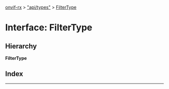 [onvif-rx](../README.md) > ["api/types"](../modules/_api_types_.md) > [FilterType](../interfaces/_api_types_.filtertype.md)

# Interface: FilterType

## Hierarchy

**FilterType**

## Index

---

